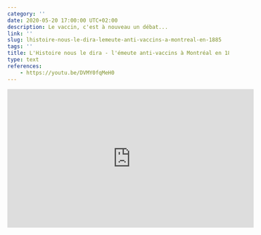 ```yaml
---
category: ''
date: 2020-05-20 17:00:00 UTC+02:00
description: Le vaccin, c'est à nouveau un débat... 
link: ''
slug: lhistoire-nous-le-dira-lemeute-anti-vaccins-a-montreal-en-1885
tags: ''
title: L'Histoire nous le dira - l'émeute anti-vaccins à Montréal en 1885
type: text
references:
    - https://youtu.be/DVMY0fqMeH0
---
```

<iframe width="560" height="315" src="https://www.youtube-nocookie.com/embed/DVMY0fqMeH0" frameborder="0" allow="accelerometer; autoplay; encrypted-media; gyroscope; picture-in-picture" allowfullscreen></iframe>
